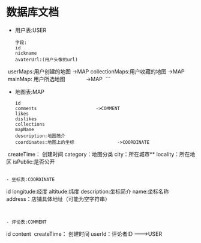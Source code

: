 # 数据库文档

- 用户表:USER

  ```
  字段:
  id
  nickname
  avaterUrl:(用户头像的url)
  userMaps:用户创建的地图					->MAP
  collectionMaps:用户收藏的地图			->MAP
  mainMap: 用户所选地图               ->MAP
  ```

- 地图表:MAP

  ```
  id
  comments						->COMMENT
  likes
  dislikes
  collections
  mapName
  description:地图简介
  coordinates:地图上的坐标				->COORDINATE
  createTime： 创建时间
  category：地图分类
  city：所在城市**
  locality：所在地区
  isPublic:是否公开
  ```
 
- 坐标表:COORDINATE

  ```
  id
  longitude:经度
  altitude:纬度
  description:坐标简介
  name:坐标名称
  address：店铺具体地址（可能为空字符串）
  ```
  

- 评论表:COMMENT

  ```
  id
  content
  createTime： 创建时间
  userId：评论者ID                 --->USER
  ```

 
